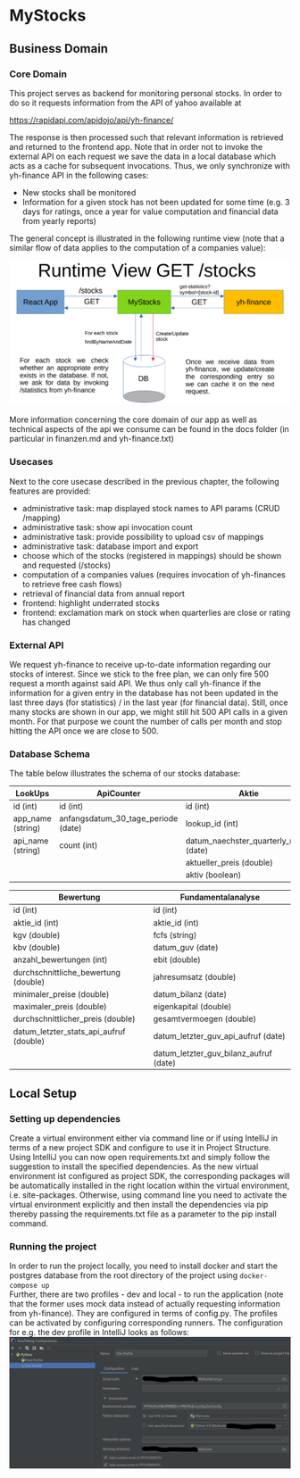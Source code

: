 # MyStocks

## Business Domain

### Core Domain
This project serves as backend for monitoring personal stocks. In order to do so
it requests information from the API of yahoo available at    

https://rapidapi.com/apidojo/api/yh-finance/

The response is then processed such that relevant information is retrieved and
returned to the frontend app. Note that in order not to invoke the external API on each
request we save the data in a local database which acts as a cache for subsequent invocations.
Thus, we only synchronize with yh-finance API in the following cases:  
  - New stocks shall be monitored
  - Information for a given stock has not been updated for some time (e.g. 3 days for ratings, once a year for value computation and financial data from yearly reports)

The general concept is illustrated in the following runtime view (note that a similar flow of data applies to the computation of a companies value):    

![img.png](docs/runtime-view.png)

More information concerning the core domain of our app as well as technical aspects of the api we consume can
be found in the docs folder (in particular in finanzen.md and yh-finance.txt)
    
### Usecases
Next to the core usecase described in the previous chapter, the following features are provided:  
- administrative task: map displayed stock names to API params (CRUD /mapping)
- administrative task: show api invocation count
- administrative task: provide possibility to upload csv of mappings
- administrative task: database import and export
- choose which of the stocks (registered in mappings) should be shown and requested (/stocks)
- computation of a companies values (requires invocation of yh-finances to retrieve free cash flows)
- retrieval of financial data from annual report
- frontend: highlight underrated stocks
- frontend: exclamation mark on stock when quarterlies are close or rating has changed
    
### External API
We request yh-finance to receive up-to-date information regarding our stocks of interest. Since we stick
to the free plan, we can only fire 500 request a month against said API. We thus only call yh-finance
if the information for a given entry in the database has not been updated in the last three days (for statistics) / in the last year (for financial data). 
Still, once many stocks are shown in our app, we might still hit 500 API calls in a given month. For that purpose
we count the number of calls per month and stop hitting the API once we are close to 500.

### Database Schema
The table below illustrates the schema of our stocks database:  

LookUps                | ApiCounter                            | Aktie                                   |
---------------------- | ------------------------------------- | --------------------------------------- |
id (int)               | id (int)                              | id (int)                                |
app_name (string)      | anfangsdatum_30_tage_periode (date)   | lookup_id (int)                         |
api_name (string)      | count (int)                           | datum_naechster_quarterly_report (date) |
|                      |                                       | aktueller_preis (double)                | 
|                      |                                       | aktiv (boolean)                         | 

Bewertung                                  | Fundamentalanalyse                     |  
------------------------------------------ | -------------------------------------- |
id (int)                                   | id (int)                               |
aktie_id (int)                             | aktie_id (int)                         | 
kgv (double)                               | fcfs (string)                          |
kbv (double)                               | datum_guv (date)                       |
anzahl_bewertungen (int)                   | ebit (double)                          | 
durchschnittliche_bewertung (double)       | jahresumsatz (double)                  | 
minimaler_preise (double)                  | datum_bilanz (date)                    |
maximaler_preis (double)                   | eigenkapital (double)                  | 
durchschnittlicher_preis (double)          | gesamtvermoegen (double)               |
datum_letzter_stats_api_aufruf (double)    | datum_letzter_guv_api_aufruf (date)    |
|                                          | datum_letzter_guv_bilanz_aufruf (date) |

## Local Setup

### Setting up dependencies
Create a virtual environment either via command line or if using IntelliJ in terms of a new project SDK
and configure to use it in Project Structure. Using IntelliJ you can now open requirements.txt and simply
follow the suggestion to install the specified dependencies. As the new virtual environment ist configured 
as project SDK, the corresponding packages will be automatically installed in the right location within the virtual
environment, i.e. site-packages. Otherwise, using command line you need to activate the virtual environment explicitly
and then install the dependencies via pip thereby passing the requirements.txt file as a parameter to the 
pip install command.

### Running the project
In order to run the project locally, you need to install docker and start the postgres database
from the root directory of the project using ```docker-compose up```    
Further, there are two profiles - dev and local - to run the application (note that the former uses mock
data instead of actually requesting information from yh-finance). They are configured in terms of config.py.
The profiles can be activated by configuring corresponding runners. The configuration for e.g. the dev profile
in IntelliJ looks as follows:
![img.png](docs/run-config.png)

